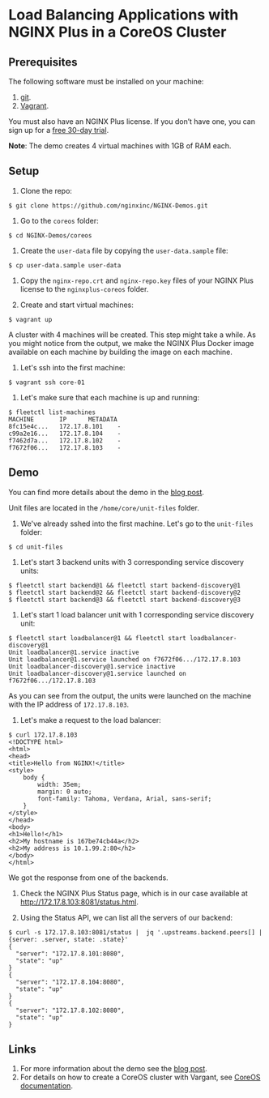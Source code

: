 # Load Balancing Applications with NGINX Plus in a CoreOS Cluster

## Prerequisites

The following software must be installed on your machine:

1. [git](https://git-scm.com/).
1. [Vagrant](https://www.vagrantup.com/).

You must also have an NGINX Plus license. If you don’t have one, you can sign up for a [free 30-day trial](https://www.nginx.com/#free-trial).

**Note**: The demo creates 4 virtual machines with 1GB of RAM each.

## Setup

1. Clone the repo:
  ```
  $ git clone https://github.com/nginxinc/NGINX-Demos.git
  ```

1. Go to the ```coreos``` folder:
  ```
  $ cd NGINX-Demos/coreos
  ```

1. Create the ```user-data``` file by copying the ```user-data.sample``` file:
  ```
  $ cp user-data.sample user-data
  ```

1. Copy the ```nginx-repo.crt``` and ```nginx-repo.key``` files of your NGINX Plus license to the ```nginxplus-coreos``` folder.

1. Create and start virtual machines:
  ```
  $ vagrant up
  ```
  A cluster with 4 machines will be created. This step might take a while. As you might notice from the output, we make the NGINX Plus Docker image available on each machine by building the image on each machine.

1. Let's ssh into the first machine:
  ```
  $ vagrant ssh core-01
  ```

1. Let's make sure that each machine is up and running:
  ```
  $ fleetctl list-machines
  MACHINE		IP		METADATA
  8fc15e4c...	172.17.8.101	-
  c99a2e16...	172.17.8.104	-
  f7462d7a...	172.17.8.102	-
  f7672f06...	172.17.8.103	-
  ```

## Demo

You can find more details about the demo in the [blog post]().

Unit files are located in the ```/home/core/unit-files``` folder.

1. We've already sshed into the first machine. Let's go to the ```unit-files``` folder:
  ```
  $ cd unit-files
  ```

1. Let's start 3 backend units with 3 corresponding service discovery units:
  ```
  $ fleetctl start backend@1 && fleetctl start backend-discovery@1
  $ fleetctl start backend@2 && fleetctl start backend-discovery@2
  $ fleetctl start backend@3 && fleetctl start backend-discovery@3
  ```

1. Let's start 1 load balancer unit with 1 corresponding service discovery unit:
  ```
  $ fleetctl start loadbalancer@1 && fleetctl start loadbalancer-discovery@1
  Unit loadbalancer@1.service inactive
  Unit loadbalancer@1.service launched on f7672f06.../172.17.8.103
  Unit loadbalancer-discovery@1.service inactive
  Unit loadbalancer-discovery@1.service launched on f7672f06.../172.17.8.103
  ```

  As you can see from the output, the units were launched on the machine with the IP address of ```172.17.8.103```.

1. Let's make a request to the load balancer:
  ```
  $ curl 172.17.8.103
  <!DOCTYPE html>
  <html>
  <head>
  <title>Hello from NGINX!</title>
  <style>
      body {
          width: 35em;
          margin: 0 auto;
          font-family: Tahoma, Verdana, Arial, sans-serif;
      }
  </style>
  </head>
  <body>
  <h1>Hello!</h1>
  <h2>My hostname is 167be74cb44a</h2>
  <h2>My address is 10.1.99.2:80</h2>
  </body>
  </html>
  ```
We got the response from one of the backends.

1. Check the NGINX Plus Status page, which is in our case available at http://172.17.8.103:8081/status.html.

1. Using the Status API, we can list all the servers of our backend:
  ```
  $ curl -s 172.17.8.103:8081/status |  jq '.upstreams.backend.peers[] | {server: .server, state: .state}'
  {
    "server": "172.17.8.101:8080",
    "state": "up"
  }
  {
    "server": "172.17.8.104:8080",
    "state": "up"
  }
  {
    "server": "172.17.8.102:8080",
    "state": "up"
  }
  ```


## Links

1. For more information about the demo see the [blog post]().
1. For details on how to create a CoreOS cluster with Vargant, see [CoreOS documentation](https://coreos.com/blog/coreos-clustering-with-vagrant/).
